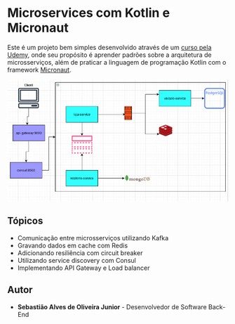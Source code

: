 # Microservices com Kotlin e Micronaut 

Este é um projeto bem simples desenvolvido através de um [curso pela Udemy](https://www.udemy.com/course/microservices-com-kotlin-e-micronaut), onde seu propósito é aprender padrões sobre a arquitetura de microsserviços, além de praticar a linguagem de programação Kotlin com o framework [Micronaut](https://micronaut.io/). 

![Diagrama](https://github.com/sebastiaojuniordev/kotlin-microservices/blob/92e77b2128b5856f15c0663d79db4a75ce73dab6/diagram.png?raw=true)

## Tópicos
- Comunicação entre microsserviços utilizando Kafka
- Gravando dados em cache com Redis
- Adicionando resiliência com circuit breaker
- Utilizando service discovery com Consul
- Implementando API Gateway e Load balancer

## Autor
- **Sebastião Alves de Oliveira Junior** - Desenvolvedor de Software Back-End
